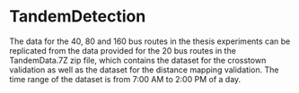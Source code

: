 # TandemDetection
The data for the 40, 80 and 160 bus routes in the thesis experiments can be replicated from the data provided for the 20 bus routes in the TandemData.7Z zip file, which contains the dataset for the crosstown validation as well as the dataset for the distance mapping validation. The time range of the dataset is from 7:00 AM to 2:00 PM of a day.
